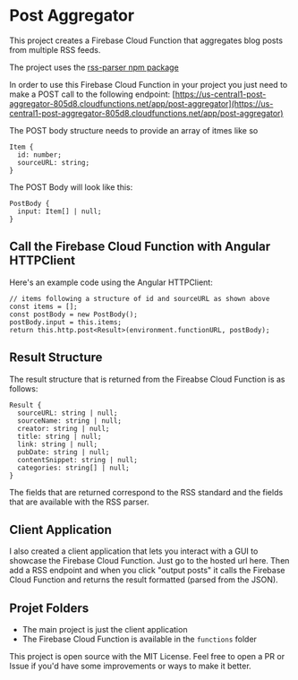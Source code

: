# Post Aggregator

This project creates a Firebase Cloud Function that aggregates blog posts from multiple RSS feeds.

The project uses the [rss-parser npm package](https://www.npmjs.com/package/rss-parser)

In order to use this Firebase Cloud Function in your project you just need to make a POST call to the following endpoint:
[https://us-central1-post-aggregator-805d8.cloudfunctions.net/app/post-aggregator](https://us-central1-post-aggregator-805d8.cloudfunctions.net/app/post-aggregator)

The POST body structure needs to provide an array of itmes like so

```
Item {
  id: number;
  sourceURL: string;
}
```

The POST Body will look like this:
```
PostBody {
  input: Item[] | null;
}
```

## Call the Firebase Cloud Function with Angular HTTPClient

Here's an example code using the Angular HTTPClient:
```
// items following a structure of id and sourceURL as shown above
const items = [];
const postBody = new PostBody();
postBody.input = this.items;
return this.http.post<Result>(environment.functionURL, postBody);
```

## Result Structure

The result structure that is returned from the Fireabse Cloud Function is as follows:
```
Result {
  sourceURL: string | null;
  sourceName: string | null;
  creator: string | null;
  title: string | null;
  link: string | null;
  pubDate: string | null;
  contentSnippet: string | null;
  categories: string[] | null;
}
```

The fields that are returned correspond to the RSS standard and the fields that are available with the RSS parser.

## Client Application

I also created a client application that lets you interact with a GUI to showcase the Firebase Cloud Function.  Just go to the hosted url here.  Then add a RSS endpoint and when you click "output posts" it calls the Firebase Cloud Function and returns the result formatted (parsed from the JSON).

## Projet Folders
- The main project is just the client application
- The Firebase Cloud Function is available in the `functions` folder

This project is open source with the MIT License.  Feel free to open a PR or Issue if you'd have some improvements or ways to make it better.
